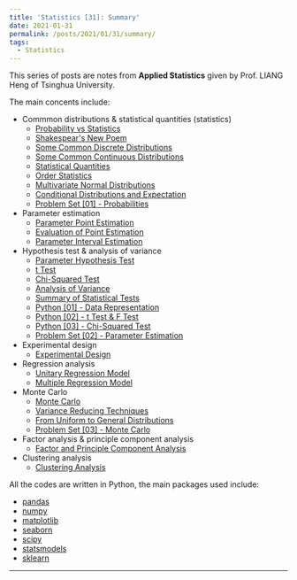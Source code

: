 ```yaml
---
title: 'Statistics [31]: Summary'
date: 2021-01-31
permalink: /posts/2021/01/31/summary/
tags:
  - Statistics
---
```


This series of posts are notes from __Applied Statistics__ given by Prof. LIANG Heng of Tsinghua University. 

The main concents include:
- Commmon distributions & statistical quantities (statistics)
  - [Probability vs Statistics](https://c-huang-tty.github.io/posts/2021/01/01/probability-and-statistics/)
  - [Shakespear's New Poem](https://c-huang-tty.github.io/posts/2021/01/02/application-of-statistics/)
  - [Some Common Discrete Distributions](https://c-huang-tty.github.io/posts/2021/01/03/some-common-discrete-distributions/)
  - [Some Common Continuous Distributions](https://c-huang-tty.github.io/posts/2021/01/04/some-common-continuous-distributions/)
  - [Statistical Quantities](https://c-huang-tty.github.io/posts/2021/01/05/statistical-quantities/)
  - [Order Statistics](https://c-huang-tty.github.io/posts/2021/01/06/order-statistics/)
  - [Multivariate Normal Distributions](https://c-huang-tty.github.io/posts/2021/01/07/multivariate-normal-distributions/)
  - [Conditional Distributions and Expectation](https://c-huang-tty.github.io/posts/2021/01/08/conditonal-distributions-and-expectation/)
  - [Problem Set [01] - Probabilities](https://c-huang-tty.github.io/posts/2021/01/21/problem-set-probabilities/)
- Parameter estimation
  - [Parameter Point Estimation](https://c-huang-tty.github.io/posts/2021/01/09/parameter-point-estimation/)
  - [Evaluation of Point Estimation](https://c-huang-tty.github.io/posts/2021/01/10/evaluation-point-estimation/)
  - [Parameter Interval Estimation](https://c-huang-tty.github.io/posts/2021/01/11/parameter-interval-estimation/)
- Hypothesis test & analysis of variance
  - [Parameter Hypothesis Test](https://c-huang-tty.github.io/posts/2021/01/12/parameter-hypothesis-test/)
  - [t Test](https://c-huang-tty.github.io/posts/2021/01/13/t-test/)
  - [Chi-Squared Test](https://c-huang-tty.github.io/posts/2021/01/14/chi-squared-test/)
  - [Analysis of Variance](https://c-huang-tty.github.io/posts/2021/01/15/analysis-of-variance/)
  - [Summary of Statistical Tests](https://c-huang-tty.github.io/posts/2021/01/16/summary-of-statistical-tests/)
  - [Python [01] - Data Representation](https://c-huang-tty.github.io/posts/2021/01/17/statistics-python-data-representation/)
  - [Python [02] - t Test & F Test](https://c-huang-tty.github.io/posts/2021/01/18/statistics-python-t-F-test/)
  - [Python [03] - Chi-Squared Test](https://c-huang-tty.github.io/posts/2021/01/19/statistics-chi-squared-test/)
  - [Problem Set [02] - Parameter Estimation](https://c-huang-tty.github.io/posts/2021/01/22/problem-set-parameter-estimation/)
- Experimental design
  - [Experimental Design](https://c-huang-tty.github.io/posts/2021/01/20/experimental-design/)
- Regression analysis
  - [Unitary Regression Model](https://c-huang-tty.github.io/posts/2021/01/27/unitary-regression-model/)
  - [Multiple Regression Model](https://c-huang-tty.github.io/posts/2021/01/28/multiple-regression-model/)
- Monte Carlo
  - [Monte Carlo](https://c-huang-tty.github.io/posts/2021/01/23/monte-carlo/)
  - [Variance Reducing Techniques](https://c-huang-tty.github.io/posts/2021/01/24/variance-reducing-techniques/)
  - [From Uniform to General Distributions](https://c-huang-tty.github.io/posts/2021/01/25/from-uniform-to-general-distributions/)
  - [Problem Set [03] - Monte Carlo](https://c-huang-tty.github.io/posts/2021/01/26/problem-set-monte-carlo/)
- Factor analysis & principle component analysis
  - [Factor and Principle Component Analysis](https://c-huang-tty.github.io/posts/2021/01/29/factor-principle-component-analysis/) 
- Clustering analysis 
  - [Clustering Analysis](https://c-huang-tty.github.io/posts/2021/01/30/clustering-analysis/)

All the codes are written in Python, the main packages used include:
- [pandas](https://pandas.pydata.org/docs/user_guide/index.html)  
- [numpy](https://numpy.org/doc/stable/user/index.html#user) 
- [matplotlib](https://matplotlib.org/stable/users/index)
- [seaborn](https://seaborn.pydata.org/tutorial.html)
- [scipy](https://docs.scipy.org/doc/scipy/tutorial/index.html)
- [statsmodels](https://www.statsmodels.org/stable/user-guide.html)
- [sklearn](https://scikit-learn.org/stable/user_guide.html)

---

